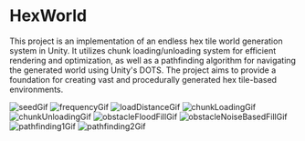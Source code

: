 # HexWorld
This project is an implementation of an endless hex tile world generation system in Unity. It utilizes chunk loading/unloading system for efficient rendering and optimization, as well as a pathfinding algorithm for navigating the generated world using Unity's DOTS. The project aims to provide a foundation for creating vast and procedurally generated hex tile-based environments.

![seedGif]([https://github.com/dev-hasanolgun/ClassicTetris/blob/master/gameplayGif.gif](https://github.com/dev-hasanolgun/HexWorld/blob/main/Gifs/Seed.gif))
![frequencyGif]([https://github.com/dev-hasanolgun/ClassicTetris/blob/master/gameplayGif.gif](https://github.com/dev-hasanolgun/HexWorld/blob/main/Gifs/Frequency.gif))
![loadDistanceGif]([https://github.com/dev-hasanolgun/ClassicTetris/blob/master/gameplayGif.gif](https://github.com/dev-hasanolgun/HexWorld/blob/main/Gifs/LoadDistance.gif))
![chunkLoadingGif]([https://github.com/dev-hasanolgun/ClassicTetris/blob/master/gameplayGif.gif](https://github.com/dev-hasanolgun/HexWorld/blob/main/Gifs/ChunkLoading.gif))
![chunkUnloadingGif]([https://github.com/dev-hasanolgun/ClassicTetris/blob/master/gameplayGif.gif](https://github.com/dev-hasanolgun/HexWorld/blob/main/Gifs/ChunkUnloading.gif))
![obstacleFloodFillGif]([https://github.com/dev-hasanolgun/ClassicTetris/blob/master/gameplayGif.gif](https://github.com/dev-hasanolgun/HexWorld/blob/main/Gifs/ObstacleFloodFill.gif))
![obstacleNoiseBasedFillGif]([https://github.com/dev-hasanolgun/ClassicTetris/blob/master/gameplayGif.gif](https://github.com/dev-hasanolgun/HexWorld/blob/main/Gifs/ObstacleNoiseBasedFill.gif))
![pathfinding1Gif]([https://github.com/dev-hasanolgun/ClassicTetris/blob/master/gameplayGif.gif](https://github.com/dev-hasanolgun/HexWorld/blob/main/Gifs/Pathfinding1.gif))
![pathfinding2Gif]([https://github.com/dev-hasanolgun/ClassicTetris/blob/master/gameplayGif.gif](https://github.com/dev-hasanolgun/HexWorld/blob/main/Gifs/Pathfinding2.gif))

